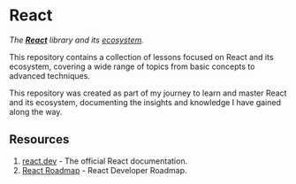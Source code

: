 # React

_The [**React**](./mds/react/README.md) library and its [ecosystem](./mds/libraries/react-ecosystem.md)._

This repository contains a collection of lessons focused on React and its ecosystem, covering a wide range of topics from basic concepts to advanced techniques.

This repository was created as part of my journey to learn and master React and its ecosystem, documenting the insights and knowledge I have gained along the way.

## Resources

1. [react.dev](https://react.dev/) - The official React documentation.
2. [React Roadmap](https://roadmap.sh/react) - React Developer Roadmap.
